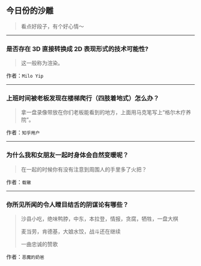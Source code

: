 ## 今日份的沙雕

> 看点好段子，有个好心情～


 
---

### 是否存在 3D 直接转换成 2D 表现形式的技术可能性?

> 这一般称为渲染。


作者：`Milo Yip`

---

### 上班时间被老板发现在楼梯爬行（四肢着地式）怎么办？

> 拿一盘录像带放在你们老板能看到的地方，上面用马克笔写上“格尔木疗养院”。


作者：`知乎用户`

---

### 为什么我和女朋友一起时身体会自然变暖呢？

> 在一起的时候你有没有注意到周围人的手里多了火把？


作者：`载辙`

---

### 你所见所闻的令人瞠目结舌的阴谋论有哪些？

> 沙县小吃，绝味鸭脖，中东，本拉登，情报，贪腐，牺牲，一盘大棋
> 
> 麦当劳，肯德基，大娘水饺，战斗还在继续
> 
> 一曲忠诚的赞歌


作者：`恶魔的奶爸`